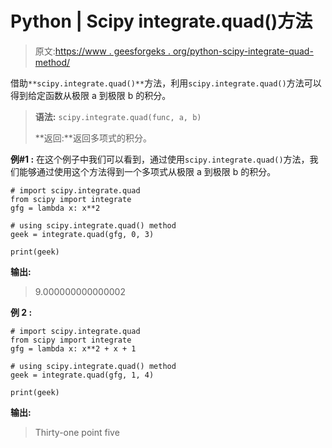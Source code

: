 # Python | Scipy integrate.quad()方法

> 原文:[https://www . geesforgeks . org/python-scipy-integrate-quad-method/](https://www.geeksforgeeks.org/python-scipy-integrate-quad-method/)

借助`**scipy.integrate.quad()**`方法，利用`scipy.integrate.quad()`方法可以得到给定函数从极限 a 到极限 b 的积分。

> **语法:** `scipy.integrate.quad(func, a, b)`
> 
> **返回:**返回多项式的积分。

**例#1 :**
在这个例子中我们可以看到，通过使用`scipy.integrate.quad()`方法，我们能够通过使用这个方法得到一个多项式从极限 a 到极限 b 的积分。

```
# import scipy.integrate.quad
from scipy import integrate
gfg = lambda x: x**2

# using scipy.integrate.quad() method
geek = integrate.quad(gfg, 0, 3)

print(geek)
```

**输出:**

> 9.000000000000002

**例 2 :**

```
# import scipy.integrate.quad
from scipy import integrate
gfg = lambda x: x**2 + x + 1

# using scipy.integrate.quad() method
geek = integrate.quad(gfg, 1, 4)

print(geek)
```

**输出:**

> Thirty-one point five